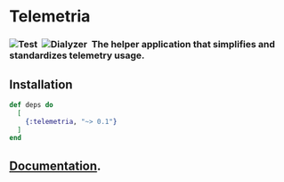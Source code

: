 # Telemetria

### ![Test](https://github.com/am-kantox/telemetria/workflows/Test/badge.svg)  ![Dialyzer](https://github.com/am-kantox/telemetria/workflows/Dialyzer/badge.svg)  The helper application that simplifies and standardizes telemetry usage.

## Installation

```elixir
def deps do
  [
    {:telemetria, "~> 0.1"}
  ]
end
```

## [Documentation](https://hexdocs.pm/telemetria).

